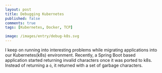 ```yaml
---
layout: post
title: Debugging Kubernetes
published: false
comments: true
tags: [Kubernetes, Docker, TCP]

image: /images/entry/debug-k8s.svg
---
```


I keep on running into interesting problems while migrating applications into our Kubernetes(k8s) environment. 
Recently, a Spring Boot based application started returning invalid characters once it was ported to k8s. Instead of 
returning a `ό`, it returned with a set of garbage characters. 